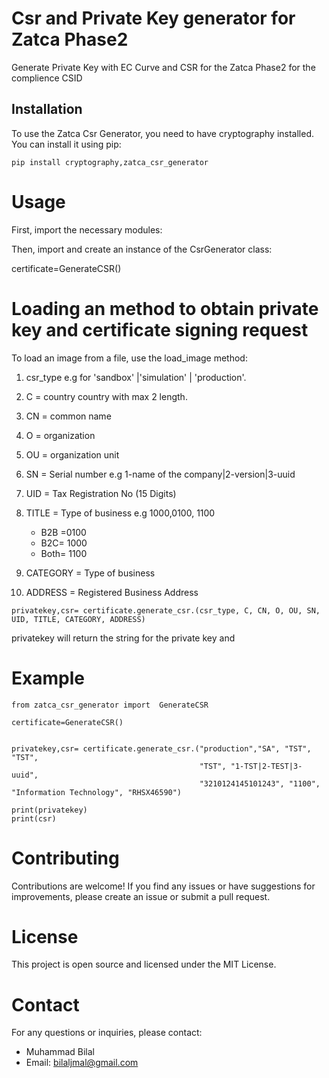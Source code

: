 # Csr and Private Key generator for Zatca Phase2
Generate Private Key with EC Curve and CSR for the Zatca Phase2 for the complience CSID
## Installation

To use the Zatca Csr Generator, you need to have cryptography installed. You can install it using pip:

```shell
pip install cryptography,zatca_csr_generator
```

# Usage
First, import the necessary modules:

Then, import and create an instance of the CsrGenerator class:

certificate=GenerateCSR()

# Loading an method to obtain private key and certificate signing request
To load an image from a file, use the load_image method:

1. csr_type 
   e.g for 'sandbox' |'simulation' | 'production'. 
2. C = country
    country with max 2 length.
3. CN = common name
4. O = organization
5. OU = organization unit
6. SN = Serial number e.g 
   1-name of the company|2-version|3-uuid
     
7. UID = Tax Registration No (15 Digits)
8. TITLE = Type of business e.g 1000,0100, 1100
   + B2B =0100
   + B2C= 1000
   + Both= 1100
9. CATEGORY = Type of business
10. ADDRESS  = Registered Business Address

```
privatekey,csr= certificate.generate_csr.(csr_type, C, CN, O, OU, SN, UID, TITLE, CATEGORY, ADDRESS)
```
privatekey will return the string for the private key and 

# Example

```
from zatca_csr_generator import  GenerateCSR

certificate=GenerateCSR()


privatekey,csr= certificate.generate_csr.("production","SA", "TST", "TST",
                                          "TST", "1-TST|2-TEST|3-uuid",
                                          "3210124145101243", "1100", "Information Technology", "RHSX46590")

print(privatekey)
print(csr)
```

# Contributing
Contributions are welcome! If you find any issues or have suggestions for improvements, please create an issue or submit a pull request.


# License
This project is open source and licensed under the MIT License.

# Contact

For any questions or inquiries, please contact:

- Muhammad Bilal
- Email: bilaljmal@gmail.com